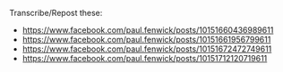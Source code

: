 Transcribe/Repost these:

* https://www.facebook.com/paul.fenwick/posts/10151660436989611
* https://www.facebook.com/paul.fenwick/posts/10151661956799611
* https://www.facebook.com/paul.fenwick/posts/10151672472749611
* https://www.facebook.com/paul.fenwick/posts/10151712120719611
